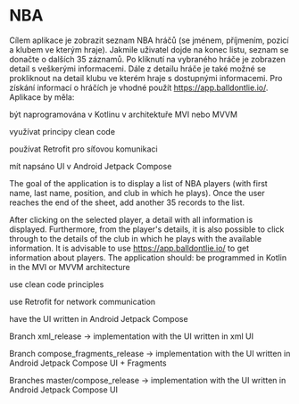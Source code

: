 # NBA
Cílem aplikace je zobrazit seznam NBA hráčů (se jménem, příjmením, pozicí a klubem ve kterým hraje). Jakmile uživatel dojde na konec listu, seznam se donačte o dalších 35 záznamů. Po kliknutí na vybraného hráče je zobrazen detail s veškerými informacemi. Dále z detailu hráče je také možné se prokliknout na detail klubu ve kterém hraje s dostupnými informacemi. Pro získání informací o hráčích je vhodné použít https://app.balldontlie.io/. Aplikace by měla:

být naprogramována v Kotlinu v architektuře MVI nebo MVVM

využívat principy clean code

používat Retrofit pro síťovou komunikaci

mít napsáno UI v Android Jetpack Compose


The goal of the application is to display a list of NBA players (with first name, last name, position, and club in which he plays).
Once the user reaches the end of the sheet, add another 35 records to the list. 

After clicking on the selected player, a detail with all information is displayed. Furthermore, from the player's details, it is also possible to click through to the details of the club in which he plays with the available information.
It is advisable to use https://app.balldontlie.io/ to get information about players. The application should:
be programmed in Kotlin in the MVI or MVVM architecture

use clean code principles

use Retrofit for network communication

have the UI written in Android Jetpack Compose



Branch xml_release -> implementation with the UI written in xml UI

Branch compose_fragments_release -> implementation with the UI written in Android Jetpack Compose UI + Fragments

Branches master/compose_release -> implementation with the UI written in Android Jetpack Compose UI
